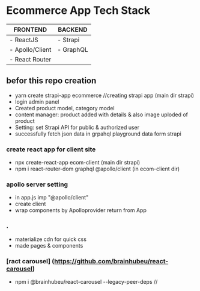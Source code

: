 # Ecommerce App Tech Stack
| FRONTEND       | BACKEND   |
|----------------|-----------|
| - ReactJS      | - Strapi  |
| - Apollo/Client| - GraphQL |
| - React Router |           |


## befor this repo creation
- yarn create strapi-app ecommerce //creating strapi app (main dir strapi)
- login admin panel
- Created product model, category model
- content manager: product added with details & also image uploded of product
- Setting: set Strapi API for public & authorized user
- successfully fetch json data in grpahql playground data form strapi

### create react app for client site
- npx create-react-app ecom-client (main dir strapi)
- npm i react-router-dom graphql @apollo/client (in ecom-client dir)



### apollo server setting
- in app.js imp "@apollo/client"
- create client
- wrap components by Apolloprovider return from App

### .
- materialize cdn for quick css
- made pages & components

### [ract carousel] (https://github.com/brainhubeu/react-carousel)
- npm i @brainhubeu/react-carousel --legacy-peer-deps  //
